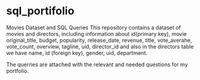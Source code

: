 # sql_portifolio
Movies Dataset and SQL Queries
This repository contains a dataset of movies and directors, including information about  id(primary key), movie original_title, budget, popularity, release_date,
revenue, title, vote_averahe, vote_count, overview, tagline, uid, director_id and also in the directors table we have name, id (foreign key), gender, uid, department.

The querries are attached with the relevant and needed questions for my portfolio.
